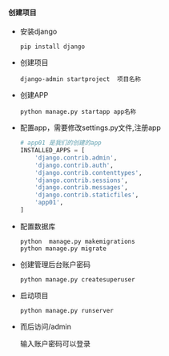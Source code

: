 #### 创建项目

* 安装django

  ```shell
  pip install django
  ```

* 创建项目

  ```shell
  django-admin startproject  项目名称
  ```

* 创建APP

  ```shell
  python manage.py startapp app名称
  ```

* 配置app，需要修改settings.py文件,注册app

  ```python
  # app01 是我们的创建的app
  INSTALLED_APPS = [
      'django.contrib.admin',
      'django.contrib.auth',
      'django.contrib.contenttypes',
      'django.contrib.sessions',
      'django.contrib.messages',
      'django.contrib.staticfiles',
      'app01',
  ]
  ```

* 配置数据库

  ```shel
  python  manage.py makemigrations 
  python manage.py migrate
  ```

* 创建管理后台账户密码

  ```shell
  python manage.py createsuperuser
  ```

* 启动项目

  ```shell
  python manage.py runserver
  ```

* 而后访问/admin

  输入账户密码可以登录

